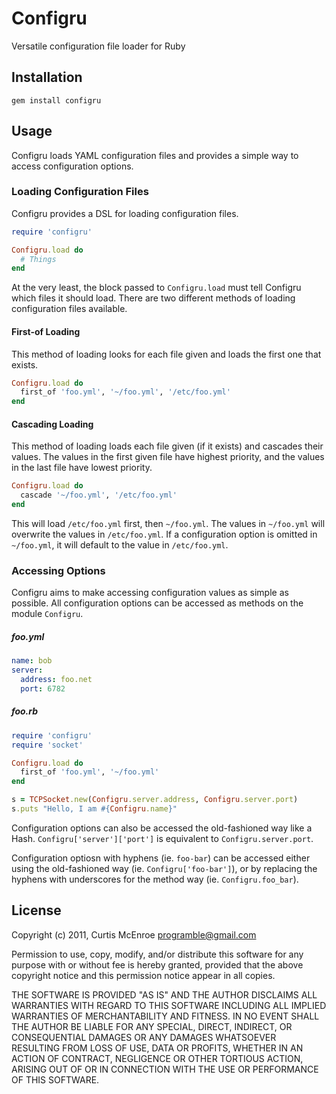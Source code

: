 # Configru

Versatile configuration file loader for Ruby

## Installation

    gem install configru

## Usage

Configru loads YAML configuration files and provides a simple way to access
configuration options.

### Loading Configuration Files

Configru provides a DSL for loading configuration files.

```ruby
require 'configru'

Configru.load do
  # Things
end
```

At the very least, the block passed to `Configru.load` must tell Configru
which files it should load. There are two different methods of loading
configuration files available.

#### First-of Loading

This method of loading looks for each file given and loads the first one
that exists.

```ruby
Configru.load do
  first_of 'foo.yml', '~/foo.yml', '/etc/foo.yml'
end
```

#### Cascading Loading

This method of loading loads each file given (if it exists) and cascades
their values. The values in the first given file have highest priority,
and the values in the last file have lowest priority.

```ruby
Configru.load do
  cascade '~/foo.yml', '/etc/foo.yml'
end
```

This will load `/etc/foo.yml` first, then `~/foo.yml`. The values in
`~/foo.yml` will overwrite the values in `/etc/foo.yml`. If a configuration
option is omitted in `~/foo.yml`, it will default to the value in
`/etc/foo.yml`.

### Accessing Options

Configru aims to make accessing configuration values as simple as possible.
All configuration options can be accessed as methods on the module
`Configru`.

##### foo.yml
```yaml
name: bob
server:
  address: foo.net
  port: 6782
```

##### foo.rb
```ruby
require 'configru'
require 'socket'

Configru.load do
  first_of 'foo.yml', '~/foo.yml'
end

s = TCPSocket.new(Configru.server.address, Configru.server.port)
s.puts "Hello, I am #{Configru.name}"
```

Configuration options can also be accessed the old-fashioned way like a
Hash. `Configru['server']['port']` is equivalent to `Configru.server.port`.

Configuration optiosn with hyphens (ie. `foo-bar`) can be accessed either
using the old-fashioned way (ie. `Configru['foo-bar']`), or by replacing
the hyphens with underscores for the method way (ie. `Configru.foo_bar`).

## License

Copyright (c) 2011, Curtis McEnroe <programble@gmail.com>

Permission to use, copy, modify, and/or distribute this software for any
purpose with or without fee is hereby granted, provided that the above
copyright notice and this permission notice appear in all copies.

THE SOFTWARE IS PROVIDED "AS IS" AND THE AUTHOR DISCLAIMS ALL WARRANTIES
WITH REGARD TO THIS SOFTWARE INCLUDING ALL IMPLIED WARRANTIES OF
MERCHANTABILITY AND FITNESS. IN NO EVENT SHALL THE AUTHOR BE LIABLE FOR
ANY SPECIAL, DIRECT, INDIRECT, OR CONSEQUENTIAL DAMAGES OR ANY DAMAGES
WHATSOEVER RESULTING FROM LOSS OF USE, DATA OR PROFITS, WHETHER IN AN
ACTION OF CONTRACT, NEGLIGENCE OR OTHER TORTIOUS ACTION, ARISING OUT OF
OR IN CONNECTION WITH THE USE OR PERFORMANCE OF THIS SOFTWARE.

